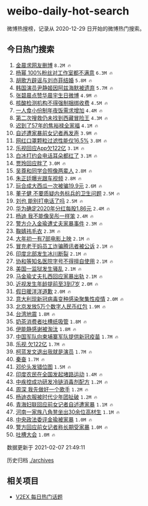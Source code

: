 # weibo-daily-hot-search

微博热搜榜，记录从 2020-12-29 日开始的微博热门搜索。

## 今日热门搜索

<!-- BEGIN -->

1. [金晨求网友删博](https://s.weibo.com/weibo?q=%23%E9%87%91%E6%99%A8%E6%B1%82%E7%BD%91%E5%8F%8B%E5%88%A0%E5%8D%9A%23&Refer=top) `8.2M 🔥`
1. [杨幂 100%粉丝对工作室都不满意](https://s.weibo.com/weibo?q=%E6%9D%A8%E5%B9%82%20100%25%E7%B2%89%E4%B8%9D%E5%AF%B9%E5%B7%A5%E4%BD%9C%E5%AE%A4%E9%83%BD%E4%B8%8D%E6%BB%A1%E6%84%8F&Refer=top) `6.3M 🔥`
1. [胡歌方辟谣与刘亦菲结婚](https://s.weibo.com/weibo?q=%23%E8%83%A1%E6%AD%8C%E6%96%B9%E8%BE%9F%E8%B0%A3%E4%B8%8E%E5%88%98%E4%BA%A6%E8%8F%B2%E7%BB%93%E5%A9%9A%23&Refer=top) `5.8M 🔥`
1. [韩国演员尹静姬因阿兹海默被遗弃](https://s.weibo.com/weibo?q=%E9%9F%A9%E5%9B%BD%E6%BC%94%E5%91%98%E5%B0%B9%E9%9D%99%E5%A7%AC%E5%9B%A0%E9%98%BF%E5%85%B9%E6%B5%B7%E9%BB%98%E8%A2%AB%E9%81%97%E5%BC%83&Refer=top) `5.7M 🔥`
1. [张碧晨点赞华晨宇生日微博](https://s.weibo.com/weibo?q=%23%E5%BC%A0%E7%A2%A7%E6%99%A8%E7%82%B9%E8%B5%9E%E5%8D%8E%E6%99%A8%E5%AE%87%E7%94%9F%E6%97%A5%E5%BE%AE%E5%8D%9A%23&Refer=top) `4.9M 🔥`
1. [核酸检测机构不得强制捆绑收费](https://s.weibo.com/weibo?q=%23%E6%A0%B8%E9%85%B8%E6%A3%80%E6%B5%8B%E6%9C%BA%E6%9E%84%E4%B8%8D%E5%BE%97%E5%BC%BA%E5%88%B6%E6%8D%86%E7%BB%91%E6%94%B6%E8%B4%B9%23&Refer=top) `4.5M 🔥`
1. [一人食小份制年夜饭需求增加](https://s.weibo.com/weibo?q=%23%E4%B8%80%E4%BA%BA%E9%A3%9F%E5%B0%8F%E4%BB%BD%E5%88%B6%E5%B9%B4%E5%A4%9C%E9%A5%AD%E9%9C%80%E6%B1%82%E5%A2%9E%E5%8A%A0%23&Refer=top) `4.4M 🔥`
1. [第二次搜救仍未找到西藏冒险王](https://s.weibo.com/weibo?q=%23%E7%AC%AC%E4%BA%8C%E6%AC%A1%E6%90%9C%E6%95%91%E4%BB%8D%E6%9C%AA%E6%89%BE%E5%88%B0%E8%A5%BF%E8%97%8F%E5%86%92%E9%99%A9%E7%8E%8B%23&Refer=top) `4.3M 🔥`
1. [迟到了57年的焦裕禄全家福](https://s.weibo.com/weibo?q=%23%E8%BF%9F%E5%88%B0%E4%BA%8657%E5%B9%B4%E7%9A%84%E7%84%A6%E8%A3%95%E7%A6%84%E5%85%A8%E5%AE%B6%E7%A6%8F%23&Refer=top) `4.1M 🔥`
1. [自述遭家暴前女记者再发声](https://s.weibo.com/weibo?q=%23%E8%87%AA%E8%BF%B0%E9%81%AD%E5%AE%B6%E6%9A%B4%E5%89%8D%E5%A5%B3%E8%AE%B0%E8%80%85%E5%86%8D%E5%8F%91%E5%A3%B0%23&Refer=top) `3.9M 🔥`
1. [网红口罩颗粒过滤性能仅16.5%](https://s.weibo.com/weibo?q=%23%E7%BD%91%E7%BA%A2%E5%8F%A3%E7%BD%A9%E9%A2%97%E7%B2%92%E8%BF%87%E6%BB%A4%E6%80%A7%E8%83%BD%E4%BB%8516.5%25%23&Refer=top) `3.8M 🔥`
1. [乐视回应App欠122亿](https://s.weibo.com/weibo?q=%23%E4%B9%90%E8%A7%86%E5%9B%9E%E5%BA%94App%E6%AC%A0122%E4%BA%BF%23&Refer=top) `3.1M 🔥`
1. [白冰打约会电话耳朵都红了](https://s.weibo.com/weibo?q=%23%E7%99%BD%E5%86%B0%E6%89%93%E7%BA%A6%E4%BC%9A%E7%94%B5%E8%AF%9D%E8%80%B3%E6%9C%B5%E9%83%BD%E7%BA%A2%E4%BA%86%23&Refer=top) `3.1M 🔥`
1. [贾玲回应胖了](https://s.weibo.com/weibo?q=%E8%B4%BE%E7%8E%B2%E5%9B%9E%E5%BA%94%E8%83%96%E4%BA%86&Refer=top) `3.0M 🔥`
1. [吴尊和同学合照像两辈人](https://s.weibo.com/weibo?q=%23%E5%90%B4%E5%B0%8A%E5%92%8C%E5%90%8C%E5%AD%A6%E5%90%88%E7%85%A7%E5%83%8F%E4%B8%A4%E8%BE%88%E4%BA%BA%23&Refer=top) `2.8M 🔥`
1. [朱正廷曝光跟车视频](https://s.weibo.com/weibo?q=%23%E6%9C%B1%E6%AD%A3%E5%BB%B7%E6%9B%9D%E5%85%89%E8%B7%9F%E8%BD%A6%E8%A7%86%E9%A2%91%23&Refer=top) `2.8M 🔥`
1. [玩合成大西瓜一次被骗19.9元](https://s.weibo.com/weibo?q=%23%E7%8E%A9%E5%90%88%E6%88%90%E5%A4%A7%E8%A5%BF%E7%93%9C%E4%B8%80%E6%AC%A1%E8%A2%AB%E9%AA%9719.9%E5%85%83%23&Refer=top) `2.6M 🔥`
1. [董子健 不要质疑内务标兵的卫生问题](https://s.weibo.com/weibo?q=%E8%91%A3%E5%AD%90%E5%81%A5%20%E4%B8%8D%E8%A6%81%E8%B4%A8%E7%96%91%E5%86%85%E5%8A%A1%E6%A0%87%E5%85%B5%E7%9A%84%E5%8D%AB%E7%94%9F%E9%97%AE%E9%A2%98&Refer=top) `2.5M 🔥`
1. [刘也 能别打电话了吗](https://s.weibo.com/weibo?q=%E5%88%98%E4%B9%9F%20%E8%83%BD%E5%88%AB%E6%89%93%E7%94%B5%E8%AF%9D%E4%BA%86%E5%90%97&Refer=top) `2.5M 🔥`
1. [华为确定2020年分红每股1.86元](https://s.weibo.com/weibo?q=%23%E5%8D%8E%E4%B8%BA%E7%A1%AE%E5%AE%9A2020%E5%B9%B4%E5%88%86%E7%BA%A2%E6%AF%8F%E8%82%A11.86%E5%85%83%23&Refer=top) `2.4M 🔥`
1. [杨迪 我不能像吴彤一样笨](https://s.weibo.com/weibo?q=%E6%9D%A8%E8%BF%AA%20%E6%88%91%E4%B8%8D%E8%83%BD%E5%83%8F%E5%90%B4%E5%BD%A4%E4%B8%80%E6%A0%B7%E7%AC%A8&Refer=top) `2.4M 🔥`
1. [警方介入金瑜遭丈夫家暴事件](https://s.weibo.com/weibo?q=%23%E8%AD%A6%E6%96%B9%E4%BB%8B%E5%85%A5%E9%87%91%E7%91%9C%E9%81%AD%E4%B8%88%E5%A4%AB%E5%AE%B6%E6%9A%B4%E4%BA%8B%E4%BB%B6%23&Refer=top) `2.3M 🔥`
1. [鞠婧祎毛衣](https://s.weibo.com/weibo?q=%23%E9%9E%A0%E5%A9%A7%E7%A5%8E%E6%AF%9B%E8%A1%A3%23&Refer=top) `2.3M 🔥`
1. [大年初一有7部电影上映](https://s.weibo.com/weibo?q=%23%E5%A4%A7%E5%B9%B4%E5%88%9D%E4%B8%80%E6%9C%897%E9%83%A8%E7%94%B5%E5%BD%B1%E4%B8%8A%E6%98%A0%23&Refer=top) `2.1M 🔥`
1. [冒充老干妈员工诈骗腾讯者被公诉](https://s.weibo.com/weibo?q=%23%E5%86%92%E5%85%85%E8%80%81%E5%B9%B2%E5%A6%88%E5%91%98%E5%B7%A5%E8%AF%88%E9%AA%97%E8%85%BE%E8%AE%AF%E8%80%85%E8%A2%AB%E5%85%AC%E8%AF%89%23&Refer=top) `2.1M 🔥`
1. [印度北部发生冰川断裂](https://s.weibo.com/weibo?q=%E5%8D%B0%E5%BA%A6%E5%8C%97%E9%83%A8%E5%8F%91%E7%94%9F%E5%86%B0%E5%B7%9D%E6%96%AD%E8%A3%82&Refer=top) `2.1M 🔥`
1. [协和等知名医院字号不得擅自使用](https://s.weibo.com/weibo?q=%23%E5%8D%8F%E5%92%8C%E7%AD%89%E7%9F%A5%E5%90%8D%E5%8C%BB%E9%99%A2%E5%AD%97%E5%8F%B7%E4%B8%8D%E5%BE%97%E6%93%85%E8%87%AA%E4%BD%BF%E7%94%A8%23&Refer=top) `2.1M 🔥`
1. [美国一监狱发生骚乱](https://s.weibo.com/weibo?q=%E7%BE%8E%E5%9B%BD%E4%B8%80%E7%9B%91%E7%8B%B1%E5%8F%91%E7%94%9F%E9%AA%9A%E4%B9%B1&Refer=top) `2.1M 🔥`
1. [马金瑜丈夫扎西回应家暴出轨](https://s.weibo.com/weibo?q=%E9%A9%AC%E9%87%91%E7%91%9C%E4%B8%88%E5%A4%AB%E6%89%8E%E8%A5%BF%E5%9B%9E%E5%BA%94%E5%AE%B6%E6%9A%B4%E5%87%BA%E8%BD%A8&Refer=top) `2.1M 🔥`
1. [近视发生年龄提前至3到7岁](https://s.weibo.com/weibo?q=%23%E8%BF%91%E8%A7%86%E5%8F%91%E7%94%9F%E5%B9%B4%E9%BE%84%E6%8F%90%E5%89%8D%E8%87%B33%E5%88%B07%E5%B2%81%23&Refer=top) `2.0M 🔥`
1. [假日暖洋洋道歉](https://s.weibo.com/weibo?q=%E5%81%87%E6%97%A5%E6%9A%96%E6%B4%8B%E6%B4%8B%E9%81%93%E6%AD%89&Refer=top) `2.0M 🔥`
1. [意大利现新冠病毒变种感染聚集性疫情](https://s.weibo.com/weibo?q=%23%E6%84%8F%E5%A4%A7%E5%88%A9%E7%8E%B0%E6%96%B0%E5%86%A0%E7%97%85%E6%AF%92%E5%8F%98%E7%A7%8D%E6%84%9F%E6%9F%93%E8%81%9A%E9%9B%86%E6%80%A7%E7%96%AB%E6%83%85%23&Refer=top) `2.0M 🔥`
1. [北京发放5万个数字人民币红包](https://s.weibo.com/weibo?q=%23%E5%8C%97%E4%BA%AC%E5%8F%91%E6%94%BE5%E4%B8%87%E4%B8%AA%E6%95%B0%E5%AD%97%E4%BA%BA%E6%B0%91%E5%B8%81%E7%BA%A2%E5%8C%85%23&Refer=top) `1.9M 🔥`
1. [台湾地震](https://s.weibo.com/weibo?q=%E5%8F%B0%E6%B9%BE%E5%9C%B0%E9%9C%87&Refer=top) `1.8M 🔥`
1. [奶茶消费者吐槽纸吸管](https://s.weibo.com/weibo?q=%23%E5%A5%B6%E8%8C%B6%E6%B6%88%E8%B4%B9%E8%80%85%E5%90%90%E6%A7%BD%E7%BA%B8%E5%90%B8%E7%AE%A1%23&Refer=top) `1.8M 🔥`
1. [伊能静感谢被淘汰](https://s.weibo.com/weibo?q=%23%E4%BC%8A%E8%83%BD%E9%9D%99%E6%84%9F%E8%B0%A2%E8%A2%AB%E6%B7%98%E6%B1%B0%23&Refer=top) `1.8M 🔥`
1. [中国军队向柬埔寨军队提供新冠疫苗](https://s.weibo.com/weibo?q=%E4%B8%AD%E5%9B%BD%E5%86%9B%E9%98%9F%E5%90%91%E6%9F%AC%E5%9F%94%E5%AF%A8%E5%86%9B%E9%98%9F%E6%8F%90%E4%BE%9B%E6%96%B0%E5%86%A0%E7%96%AB%E8%8B%97&Refer=top) `1.7M 🔥`
1. [乐视 欠122亿](https://s.weibo.com/weibo?q=%E4%B9%90%E8%A7%86%20%E6%AC%A0122%E4%BA%BF&Refer=top) `1.7M 🔥`
1. [柯蓝发文退出我就是演员](https://s.weibo.com/weibo?q=%23%E6%9F%AF%E8%93%9D%E5%8F%91%E6%96%87%E9%80%80%E5%87%BA%E6%88%91%E5%B0%B1%E6%98%AF%E6%BC%94%E5%91%98%23&Refer=top) `1.7M 🔥`
1. [秦奋](https://s.weibo.com/weibo?q=%E7%A7%A6%E5%A5%8B&Refer=top) `1.7M 🔥`
1. [邓伦头发错位图](https://s.weibo.com/weibo?q=%23%E9%82%93%E4%BC%A6%E5%A4%B4%E5%8F%91%E9%94%99%E4%BD%8D%E5%9B%BE%23&Refer=top) `1.5M 🔥`
1. [印度农民在全国发起堵路运动](https://s.weibo.com/weibo?q=%E5%8D%B0%E5%BA%A6%E5%86%9C%E6%B0%91%E5%9C%A8%E5%85%A8%E5%9B%BD%E5%8F%91%E8%B5%B7%E5%A0%B5%E8%B7%AF%E8%BF%90%E5%8A%A8&Refer=top) `1.4M 🔥`
1. [中疾控成功研发冷链消毒剂配方](https://s.weibo.com/weibo?q=%23%E4%B8%AD%E7%96%BE%E6%8E%A7%E6%88%90%E5%8A%9F%E7%A0%94%E5%8F%91%E5%86%B7%E9%93%BE%E6%B6%88%E6%AF%92%E5%89%82%E9%85%8D%E6%96%B9%23&Refer=top) `1.2M 🔥`
1. [周深 我先做好一个歌手](https://s.weibo.com/weibo?q=%E5%91%A8%E6%B7%B1%20%E6%88%91%E5%85%88%E5%81%9A%E5%A5%BD%E4%B8%80%E4%B8%AA%E6%AD%8C%E6%89%8B&Refer=top) `1.2M 🔥`
1. [杨迪衣服被时代少年团扯破](https://s.weibo.com/weibo?q=%23%E6%9D%A8%E8%BF%AA%E8%A1%A3%E6%9C%8D%E8%A2%AB%E6%97%B6%E4%BB%A3%E5%B0%91%E5%B9%B4%E5%9B%A2%E6%89%AF%E7%A0%B4%23&Refer=top) `1.2M 🔥`
1. [青海妇联回应前女记者自述遭家暴](https://s.weibo.com/weibo?q=%23%E9%9D%92%E6%B5%B7%E5%A6%87%E8%81%94%E5%9B%9E%E5%BA%94%E5%89%8D%E5%A5%B3%E8%AE%B0%E8%80%85%E8%87%AA%E8%BF%B0%E9%81%AD%E5%AE%B6%E6%9A%B4%23&Refer=top) `1.1M 🔥`
1. [河南一家族八角凳坐出30余位高材生](https://s.weibo.com/weibo?q=%23%E6%B2%B3%E5%8D%97%E4%B8%80%E5%AE%B6%E6%97%8F%E5%85%AB%E8%A7%92%E5%87%B3%E5%9D%90%E5%87%BA30%E4%BD%99%E4%BD%8D%E9%AB%98%E6%9D%90%E7%94%9F%23&Refer=top) `1.1M 🔥`
1. [中央政法委评金瑜被家暴](https://s.weibo.com/weibo?q=%E4%B8%AD%E5%A4%AE%E6%94%BF%E6%B3%95%E5%A7%94%E8%AF%84%E9%87%91%E7%91%9C%E8%A2%AB%E5%AE%B6%E6%9A%B4&Refer=top) `1.0M 🔥`
1. [警方回应前女记者称长期受家暴](https://s.weibo.com/weibo?q=%23%E8%AD%A6%E6%96%B9%E5%9B%9E%E5%BA%94%E5%89%8D%E5%A5%B3%E8%AE%B0%E8%80%85%E7%A7%B0%E9%95%BF%E6%9C%9F%E5%8F%97%E5%AE%B6%E6%9A%B4%23&Refer=top) `1.0M 🔥`
1. [吐槽大会](https://s.weibo.com/weibo?q=%E5%90%90%E6%A7%BD%E5%A4%A7%E4%BC%9A&Refer=top) `1.0M 🔥`

数据更新于 2021-02-07 21:49:11

<!-- END -->

历史归档 [./archives](./archives)

## 相关项目

- [V2EX 每日热门话题](https://github.com/realLeonardo/v2ex-daily-hot-topic)
